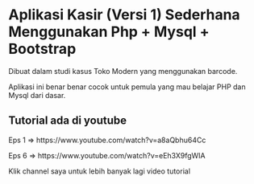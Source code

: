 # Aplikasi Kasir (Versi 1) Sederhana Menggunakan Php + Mysql + Bootstrap

Dibuat dalam studi kasus Toko Modern yang menggunakan barcode.

Aplikasi ini benar benar cocok untuk pemula yang mau belajar PHP dan Mysql dari dasar.

## Tutorial ada di youtube
<p>Eps 1 => https://www.youtube.com/watch?v=a8aQbhu64Cc</p>
<p>Eps 6 => https://www.youtube.com/watch?v=eEh3X9fgWIA</p>


Klik channel saya untuk lebih banyak lagi video tutorial
